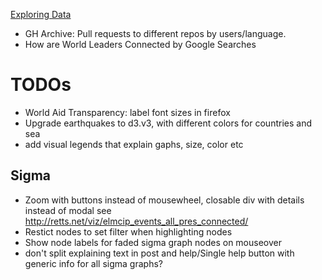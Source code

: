 [Exploring Data](http://exploringdata.github.io/)

* GH Archive: Pull requests to different repos by users/language.
* How are World Leaders Connected by Google Searches

# TODOs

* World Aid Transparency: label font sizes in firefox
* Upgrade earthquakes to d3.v3, with different colors for countries and sea
* add visual legends that explain gaphs, size, color etc

## Sigma

* Zoom with buttons instead of mousewheel, closable div with details instead of modal see http://retts.net/viz/elmcip_events_all_pres_connected/
* Restict nodes to set filter when highlighting nodes
* Show node labels for faded sigma graph nodes on mouseover
* don't split explaining text in post and help/Single help button with generic info for all sigma graphs?
